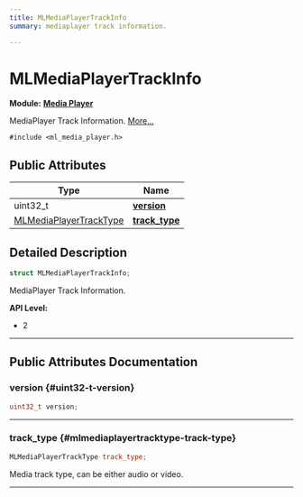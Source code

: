 ```yaml
---
title: MLMediaPlayerTrackInfo
summary: mediaplayer track information. 

---
```


# MLMediaPlayerTrackInfo

**Module:** **[Media Player](/versioned_docs/version-02-Aug-2023/api-ref/api/Modules/group___media_player/group___media_player.md)**



MediaPlayer Track Information.  [More...](#detailed-description)


`#include <ml_media_player.h>`

## Public Attributes

| Type           | Name           |
| -------------- | -------------- |
| uint32_t | **[version](/versioned_docs/version-02-Aug-2023/api-ref/api/Modules/group___media_player/struct_m_l_media_player_track_info.md#uint32-t-version)**  |
| [MLMediaPlayerTrackType](/versioned_docs/version-02-Aug-2023/api-ref/api/Modules/group___media_player/group___media_player.md#enums-mlmediaplayertracktype) | **[track_type](/versioned_docs/version-02-Aug-2023/api-ref/api/Modules/group___media_player/struct_m_l_media_player_track_info.md#mlmediaplayertracktype-track-type)**  |

## Detailed Description

```cpp
struct MLMediaPlayerTrackInfo;
```

MediaPlayer Track Information. 




**API Level:**
  * 2




-----------
## Public Attributes Documentation

### version {#uint32-t-version}

```cpp
uint32_t version;
```






-----------

### track_type {#mlmediaplayertracktype-track-type}

```cpp
MLMediaPlayerTrackType track_type;
```


Media track type, can be either audio or video. 





-----------



